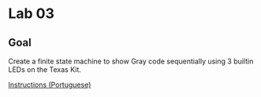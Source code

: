 # Lab 03

## Goal

Create a finite state machine to show Gray code sequentially using
3 builtin LEDs on the Texas Kit.

[Instructions (Portuguese)](./lab3.pdf)
